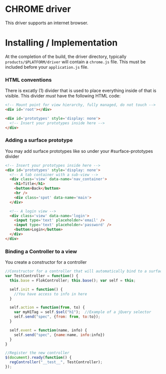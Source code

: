 # CHROME driver
This driver supports an internet browser.

# Installing / Implementation
At the completion of the build, the driver directory, typically `products/$PLATFORM/driver` will contain a `chrome.js` file.  This must be included
before your `application.js` file.

### HTML conventions
There is excatly (1) divider that is used to place everything inside of that is visible.  This divider *must* have the following HTML code:
```html
<!-- Mount point for view hierarchy, fully managed, do not touch -->
<div id='root'></div>

<div id='prototypes' style='display: none'>
  <!-- Insert your prototypes inside here -->
</div>

```

### Adding a surface prototype
You may add surface prototypes like so under your #surface-prototypes divider
```html
<!-- Insert your prototypes inside here -->
<div id='prototypes' style='display: none'>
  <!-- A tab container with a sub-view -->
  <div class='view' data-name='nav_container'>
    <h1>Title</h1>
    <button>Back</button>
    <hr />
    <div class='spot' data-name='main'>
  </div>

  <!-- A login view -->
  <div class='view' data-name='login'>
    <input type='text' placeholder='email' />
    <input type='text' placeholder='password' />
    <button>Login</button>
  </div>
</div>
```

### Binding a Controller to a view
You create a constructor for a controller
```js
//Constructor for a controller that will automatically bind to a surface with the attribute 'data-name=tab_controller'
var TestController = function() {
  this.base = FlokController; this.base(); var self = this;

  self.init = function() {
    //You have access to info in here
  }

  self.action = function(from, to) {
    var myH1Tag = self.$sel("h1");  //Example of a jQuery selector
    self.send("spec", {from: from, to:to});
  }

  self.event = function(name, info) {
    self.send("spec", {name:name, info:info})
  }
}

//Register the new controller
$(document).ready(function() {
  regController("__test__", TestController);
});

```
